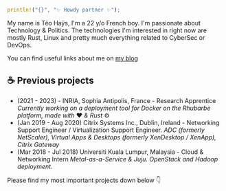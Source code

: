 ```rust
println!("{}", "✨ Howdy partner ✨");
```
My name is Téo Haÿs, I'm a 22 y/o French boy. I'm passionate about Technology & Politics. The technologies I'm interested in right now are mostly Rust, Linux and pretty much everything related to CyberSec or DevOps.

You can find useful links about me on [my blog](https://ring0.haysberg.io/)

## ☕ Previous projects
- (2021 - 2023) - INRIA, Sophia Antipolis, France - Research Apprentice
*Currently working on a deployment tool for Docker on the Rhubarbe platform, made with* ❤️ *& Rust* ⚙️
- (Jan 2019 - Aug 2020) Citrix Systems Inc., Dublin, Ireland - Networking Support Engineer / Virtualization Support Engineer.
*ADC (formerly NetScaler), Virtual Apps & Desktops (formerly XenDesktop / XenApp), Citrix Gateway*
- (Mar 2018 - Jul 2018) Universiti Kuala Lumpur, Malaysia - Cloud & Networking Intern
*Metal-as-a-Service & Juju. OpenStack and Hadoop deployment.*

Please find my most important projects down below 👇

